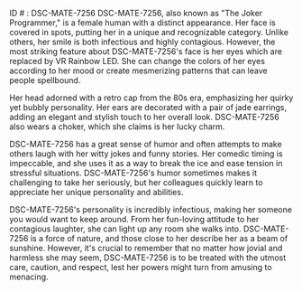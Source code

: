 ID # : DSC-MATE-7256
DSC-MATE-7256, also known as "The Joker Programmer," is a female human with a distinct appearance. Her face is covered in spots, putting her in a unique and recognizable category. Unlike others, her smile is both infectious and highly contagious. However, the most striking feature about DSC-MATE-7256's face is her eyes which are replaced by VR Rainbow LED. She can change the colors of her eyes according to her mood or create mesmerizing patterns that can leave people spellbound.

Her head adorned with a retro cap from the 80s era, emphasizing her quirky yet bubbly personality. Her ears are decorated with a pair of jade earrings, adding an elegant and stylish touch to her overall look. DSC-MATE-7256 also wears a choker, which she claims is her lucky charm.

DSC-MATE-7256 has a great sense of humor and often attempts to make others laugh with her witty jokes and funny stories. Her comedic timing is impeccable, and she uses it as a way to break the ice and ease tension in stressful situations. DSC-MATE-7256's humor sometimes makes it challenging to take her seriously, but her colleagues quickly learn to appreciate her unique personality and abilities.

DSC-MATE-7256's personality is incredibly infectious, making her someone you would want to keep around. From her fun-loving attitude to her contagious laughter, she can light up any room she walks into. DSC-MATE-7256 is a force of nature, and those close to her describe her as a beam of sunshine. However, it's crucial to remember that no matter how jovial and harmless she may seem, DSC-MATE-7256 is to be treated with the utmost care, caution, and respect, lest her powers might turn from amusing to menacing.